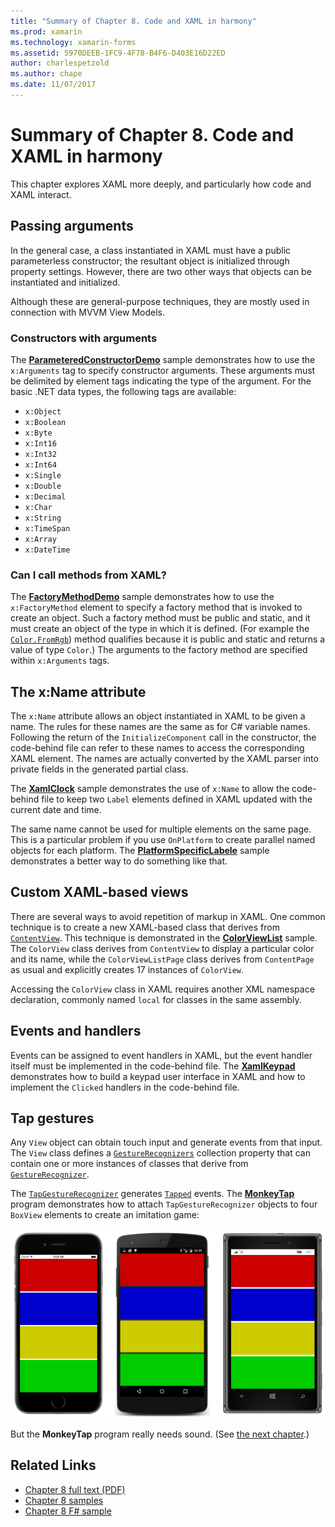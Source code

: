 ```yaml
---
title: "Summary of Chapter 8. Code and XAML in harmony"
ms.prod: xamarin
ms.technology: xamarin-forms
ms.assetid: 5970DEEB-1FC9-4F78-B4F6-D403E16D22ED
author: charlespetzold
ms.author: chape
ms.date: 11/07/2017
---
```


# Summary of Chapter 8. Code and XAML in harmony

This chapter explores XAML more deeply, and particularly how code and XAML interact.

## Passing arguments

In the general case, a class instantiated in XAML must have a public parameterless constructor; the resultant object is initialized through property settings. However, there are two other ways that objects can be instantiated and initialized.

Although these are general-purpose techniques, they are mostly used in connection with MVVM View Models.

### Constructors with arguments

The [**ParameteredConstructorDemo**](https://github.com/xamarin/xamarin-forms-book-samples/tree/master/Chapter08/ParameteredConstructorDemo) sample demonstrates how to use the `x:Arguments` tag to specify constructor arguments. These arguments must be delimited by element tags indicating the type of the argument. For the basic .NET data types, the following tags are available:

- `x:Object`
- `x:Boolean`
- `x:Byte`
- `x:Int16`
- `x:Int32`
- `x:Int64`
- `x:Single`
- `x:Double`
- `x:Decimal`
- `x:Char`
- `x:String`
- `x:TimeSpan`
- `x:Array`
- `x:DateTime`

### Can I call methods from XAML?

The [**FactoryMethodDemo**](https://github.com/xamarin/xamarin-forms-book-samples/tree/master/Chapter08/FactoryMethodDemo) sample demonstrates how to use the `x:FactoryMethod` element to specify a factory method that is invoked to create an object. Such a factory method must be public and static, and it must create an object of the type in which it is defined. (For example the [`Color.FromRgb`](https://developer.xamarin.com/api/member/Xamarin.Forms.Color.FromRgb/p/System.Double/System.Double/System.Double/)) method qualifies because it is public and static and returns a value of type `Color`.) The arguments to the factory method are specified within `x:Arguments` tags.

## The x:Name attribute

The `x:Name` attribute allows an object instantiated in XAML to be given a name. The rules for these names are the same as for C# variable names. Following the return of the `InitializeComponent` call in the constructor, the code-behind file can refer to these names to access the corresponding XAML element. The names are actually converted by the XAML parser into private fields in the generated partial class.

The [**XamlClock**](https://github.com/xamarin/xamarin-forms-book-samples/tree/master/Chapter08/XamlClock) sample demonstrates the use of `x:Name` to allow the code-behind file to keep two `Label` elements defined in XAML updated with the current date and time.

The same name cannot be used for multiple elements on the same page. This is a particular problem if you use `OnPlatform` to create parallel named objects for each platform. The [**PlatformSpecificLabele**](https://github.com/xamarin/xamarin-forms-book-samples/tree/master/Chapter08/PlatformSpecificLabels) sample demonstrates a better way to do something like that.

## Custom XAML-based views

There are several ways to avoid repetition of markup in XAML. One common technique is to create a new XAML-based class that derives from [`ContentView`](https://developer.xamarin.com/api/type/Xamarin.Forms.ContentView/). This technique is demonstrated in the [**ColorViewList**](https://github.com/xamarin/xamarin-forms-book-samples/tree/master/Chapter08/ColorViewList) sample. The `ColorView` class derives from `ContentView` to display a particular color and its name, while the `ColorViewListPage` class derives from `ContentPage` as usual and explicitly creates 17 instances of `ColorView`.

Accessing the `ColorView` class in XAML requires another XML namespace declaration, commonly named `local` for classes in the same assembly.

## Events and handlers

Events can be assigned to event handlers in XAML, but the event handler itself must be implemented in the code-behind file. The [**XamlKeypad**](https://github.com/xamarin/xamarin-forms-book-samples/tree/master/Chapter08/XamlKeypad) demonstrates how to build a keypad user interface in XAML and how to implement the `Clicked` handlers in the code-behind file.

## Tap gestures

Any `View` object can obtain touch input and generate events from that input. The `View` class defines a [`GestureRecognizers`](https://developer.xamarin.com/api/property/Xamarin.Forms.View.GestureRecognizers/) collection property that can contain one or more instances of classes that derive from [`GestureRecognizer`](https://developer.xamarin.com/api/type/Xamarin.Forms.GestureRecognizer/).

The [`TapGestureRecognizer`](https://developer.xamarin.com/api/type/Xamarin.Forms.TapGestureRecognizer/) generates [`Tapped`](https://developer.xamarin.com/api/event/Xamarin.Forms.TapGestureRecognizer.Tapped/) events. The [**MonkeyTap**](https://github.com/xamarin/xamarin-forms-book-samples/tree/master/Chapter08/MonkeyTap) program demonstrates how to attach `TapGestureRecognizer` objects to four `BoxView` elements to create an imitation game:

[![Triple screenshot of monkey tap](images/ch08fg07-small.png "Imitation Game")](images/ch08fg07-large.png#lightbox "Imitation Game")

But the **MonkeyTap** program really needs sound. (See [the next chapter](chapter09.md).)



## Related Links

- [Chapter 8 full text (PDF)](https://download.xamarin.com/developer/xamarin-forms-book/XamarinFormsBook-Ch08-Apr2016.pdf)
- [Chapter 8 samples](https://github.com/xamarin/xamarin-forms-book-samples/tree/master/Chapter08)
- [Chapter 8 F# sample](https://github.com/xamarin/xamarin-forms-book-samples/tree/master/Chapter08/FS/XamlKeypad)
